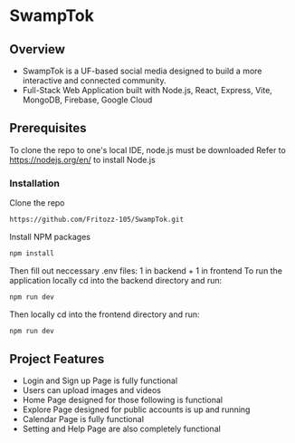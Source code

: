 # SwampTok

## Overview
- SwampTok is a UF-based social media designed to build a more interactive and connected community.
- Full-Stack Web Application built with Node.js, React, Express, Vite, MongoDB, Firebase, Google Cloud 

## Prerequisites
To clone the repo to one's local IDE, node.js must be downloaded
Refer to https://nodejs.org/en/ to install Node.js

### Installation
Clone the repo
   ```sh
   https://github.com/Fritozz-105/SwampTok.git
   ```
Install NPM packages
   ```sh
   npm install
   ```
Then fill out neccessary .env files: 1 in backend + 1 in frontend
To run the application locally cd into the backend directory and run:

```bash
npm run dev
```
Then locally cd into the frontend directory and run:

```bash
npm run dev
```

## Project Features
- Login and Sign up Page is fully functional
- Users can upload images and videos
- Home Page designed for those following is functional
- Explore Page designed for public accounts is up and running
- Calendar Page is fully functional
- Setting and Help Page are also completely functional
